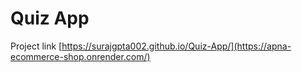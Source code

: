 # Quiz App

Project link [https://surajgpta002.github.io/Quiz-App/](https://apna-ecommerce-shop.onrender.com/)
